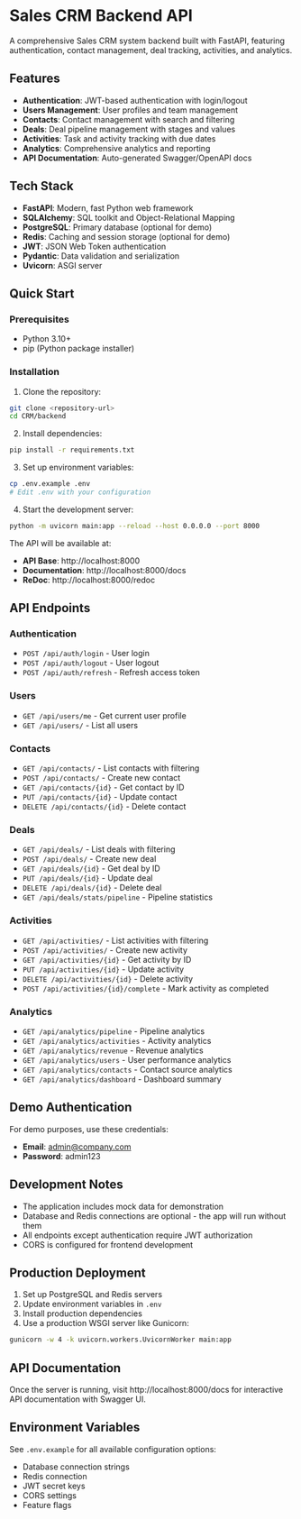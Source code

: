 # Sales CRM Backend API

A comprehensive Sales CRM system backend built with FastAPI, featuring authentication, contact management, deal tracking, activities, and analytics.

## Features

- **Authentication**: JWT-based authentication with login/logout
- **Users Management**: User profiles and team management
- **Contacts**: Contact management with search and filtering
- **Deals**: Deal pipeline management with stages and values
- **Activities**: Task and activity tracking with due dates
- **Analytics**: Comprehensive analytics and reporting
- **API Documentation**: Auto-generated Swagger/OpenAPI docs

## Tech Stack

- **FastAPI**: Modern, fast Python web framework
- **SQLAlchemy**: SQL toolkit and Object-Relational Mapping
- **PostgreSQL**: Primary database (optional for demo)
- **Redis**: Caching and session storage (optional for demo)
- **JWT**: JSON Web Token authentication
- **Pydantic**: Data validation and serialization
- **Uvicorn**: ASGI server

## Quick Start

### Prerequisites

- Python 3.10+
- pip (Python package installer)

### Installation

1. Clone the repository:
```bash
git clone <repository-url>
cd CRM/backend
```

2. Install dependencies:
```bash
pip install -r requirements.txt
```

3. Set up environment variables:
```bash
cp .env.example .env
# Edit .env with your configuration
```

4. Start the development server:
```bash
python -m uvicorn main:app --reload --host 0.0.0.0 --port 8000
```

The API will be available at:
- **API Base**: http://localhost:8000
- **Documentation**: http://localhost:8000/docs
- **ReDoc**: http://localhost:8000/redoc

## API Endpoints

### Authentication
- `POST /api/auth/login` - User login
- `POST /api/auth/logout` - User logout
- `POST /api/auth/refresh` - Refresh access token

### Users
- `GET /api/users/me` - Get current user profile
- `GET /api/users/` - List all users

### Contacts
- `GET /api/contacts/` - List contacts with filtering
- `POST /api/contacts/` - Create new contact
- `GET /api/contacts/{id}` - Get contact by ID
- `PUT /api/contacts/{id}` - Update contact
- `DELETE /api/contacts/{id}` - Delete contact

### Deals
- `GET /api/deals/` - List deals with filtering
- `POST /api/deals/` - Create new deal
- `GET /api/deals/{id}` - Get deal by ID
- `PUT /api/deals/{id}` - Update deal
- `DELETE /api/deals/{id}` - Delete deal
- `GET /api/deals/stats/pipeline` - Pipeline statistics

### Activities
- `GET /api/activities/` - List activities with filtering
- `POST /api/activities/` - Create new activity
- `GET /api/activities/{id}` - Get activity by ID
- `PUT /api/activities/{id}` - Update activity
- `DELETE /api/activities/{id}` - Delete activity
- `POST /api/activities/{id}/complete` - Mark activity as completed

### Analytics
- `GET /api/analytics/pipeline` - Pipeline analytics
- `GET /api/analytics/activities` - Activity analytics
- `GET /api/analytics/revenue` - Revenue analytics
- `GET /api/analytics/users` - User performance analytics
- `GET /api/analytics/contacts` - Contact source analytics
- `GET /api/analytics/dashboard` - Dashboard summary

## Demo Authentication

For demo purposes, use these credentials:
- **Email**: admin@company.com
- **Password**: admin123

## Development Notes

- The application includes mock data for demonstration
- Database and Redis connections are optional - the app will run without them
- All endpoints except authentication require JWT authorization
- CORS is configured for frontend development

## Production Deployment

1. Set up PostgreSQL and Redis servers
2. Update environment variables in `.env`
3. Install production dependencies
4. Use a production WSGI server like Gunicorn:
```bash
gunicorn -w 4 -k uvicorn.workers.UvicornWorker main:app
```

## API Documentation

Once the server is running, visit http://localhost:8000/docs for interactive API documentation with Swagger UI.

## Environment Variables

See `.env.example` for all available configuration options:
- Database connection strings
- Redis connection
- JWT secret keys
- CORS settings
- Feature flags